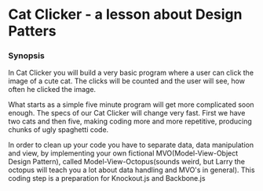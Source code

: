 # Cat Clicker - a lesson about Design Patters

### Synopsis	

In Cat Clicker you will build a very basic program where a user can click the image of a cute cat. The clicks will be counted and the user will see, how often he clicked the image.

What starts as a simple five minute program will get more complicated soon enough. The specs of our Cat Clicker will change very fast. First we have two cats and then five, making coding more and more repetitive, producing chunks of ugly spaghetti code.

In order to clean up your code you have to separate data, data manipulation and view, by implementing your own fictional MVO(Model-View-Object Design Pattern), called Model-View-Octopus(sounds weird, but Larry the octopus will teach you a lot about data handling and MVO's in general). This coding step is a preparation for Knockout.js and Backbone.js

